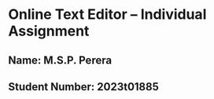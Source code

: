 # Online Text Editor – Individual Assignment

## Name: M.S.P. Perera

## Student Number: 2023t01885
